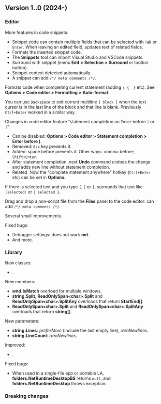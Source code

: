 ## Version 1..0 (2024-)

### Editor
More features in code snippets:
- Snippet code can contain multiple fields that can be selected with `Tab` or `Enter`. When leaving an edited field, updates text of related fields.
- Formats the inserted snippet code.
- The **Snippets** tool can import Visual Studio and VSCode snippets.
- Surround with snippet (menu **Edit > Selection > Surround** or toolbar button).
- Snippet context detected automatically.
- A snippet can add `/*/ meta comments /*/`.

Formats code when completing current statement (adding `;`, `{  }` etc). See **Options > Code editor > Formatting > Auto-format**.

You can use `Backspace` to exit current multiline `{ block }` when the text cursor is in the last line of the block and that line is blank. Previously `Ctrl+Enter` worked in a similar way.

Changes in code editor feature "statement completion on `Enter` before `)` or `]`":
- Can be disabled: **Options > Code editor > Statement completion > Enter before )**.
- Removed: `Esc` key prevents it.
- Added: space before prevents it. Other ways: comma before; `Shift+Enter`.
- After statement completion, next **Undo** command undoes the change and adds new line without statement completion.
- Related: Now the "complete statement anywhere" hotkey (`Ctrl+Enter` etc) can be set in **Options**.

If there is selected text and you type `(`, `[` or `{`, surrounds that text like `(selected)` or `{ selected }`.

Drag and drop a non-script file from the **Files** panel to the code editor: can add `/*/ meta comments /*/`.

Several small improvements.

Fixed bugs:
- Debugger settings: does not work **not**.
- And more.

### Library
New classes:
- .

New members:
- **wnd.IsMatch** overload for multiple windows.
- **string.Split**, **ReadOnlySpan\<char\>.Split** and **ReadOnlySpan\<char\>.SplitAny** overloads that return **StartEnd[]**.
- **ReadOnlySpan\<char\>.Split** and **ReadOnlySpan\<char\>.SplitAny** overloads that return **string[]**.

New parameters:
- **string.Lines**: *preferMore* (include the last empty line), *rareNewlines*.
- **string.LineCount**: *rareNewlines*.

Improved:
- .

Fixed bugs:
- When used in a single-file app or portable LA, **folders.NetRuntimeDesktopBS** returns `null`, and **folders.NetRuntimeDesktop** throws exception.

### Breaking changes
